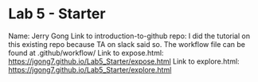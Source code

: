 # Lab 5 - Starter
Name: Jerry Gong
Link to introduction-to-github repo: I did the tutorial on this existing repo because TA on slack said so. The workflow file can be found at .github/workflow/
Link to expose.html: https://jgong7.github.io/Lab5_Starter/expose.html
Link to explore.html: https://jgong7.github.io/Lab5_Starter/explore.html
